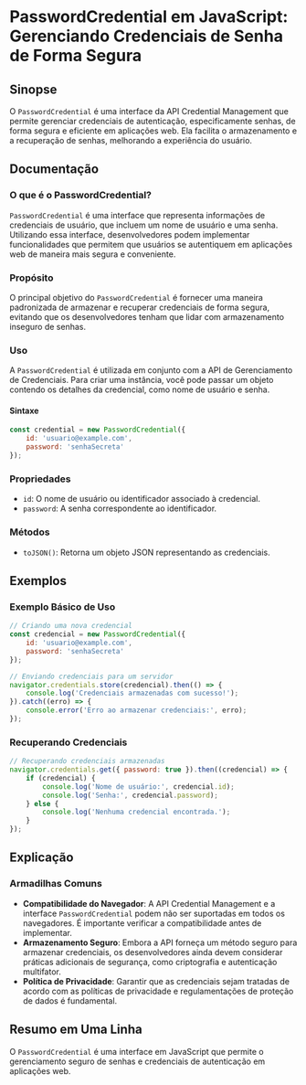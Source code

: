 <!--
Meta Description: # PasswordCredential em JavaScript: Gerenciando Credenciais de Senha de Forma Segura ## Sinopse O `PasswordCredential` é uma interface da API Credenti...
Meta Keywords: credenciais, passwordcredential, que, credencial, uma
-->

# PasswordCredential em JavaScript: Gerenciando Credenciais de Senha de Forma Segura

## Sinopse
O `PasswordCredential` é uma interface da API Credential Management que permite gerenciar credenciais de autenticação, especificamente senhas, de forma segura e eficiente em aplicações web. Ela facilita o armazenamento e a recuperação de senhas, melhorando a experiência do usuário.

## Documentação
### O que é o PasswordCredential?
`PasswordCredential` é uma interface que representa informações de credenciais de usuário, que incluem um nome de usuário e uma senha. Utilizando essa interface, desenvolvedores podem implementar funcionalidades que permitem que usuários se autentiquem em aplicações web de maneira mais segura e conveniente.

### Propósito
O principal objetivo do `PasswordCredential` é fornecer uma maneira padronizada de armazenar e recuperar credenciais de forma segura, evitando que os desenvolvedores tenham que lidar com armazenamento inseguro de senhas.

### Uso
A `PasswordCredential` é utilizada em conjunto com a API de Gerenciamento de Credenciais. Para criar uma instância, você pode passar um objeto contendo os detalhes da credencial, como nome de usuário e senha. 

#### Sintaxe
```javascript
const credential = new PasswordCredential({
    id: 'usuario@example.com',
    password: 'senhaSecreta'
});
```

### Propriedades
- `id`: O nome de usuário ou identificador associado à credencial.
- `password`: A senha correspondente ao identificador.

### Métodos
- `toJSON()`: Retorna um objeto JSON representando as credenciais.

## Exemplos
### Exemplo Básico de Uso
```javascript
// Criando uma nova credencial
const credencial = new PasswordCredential({
    id: 'usuario@example.com',
    password: 'senhaSecreta'
});

// Enviando credenciais para um servidor
navigator.credentials.store(credencial).then(() => {
    console.log('Credenciais armazenadas com sucesso!');
}).catch((erro) => {
    console.error('Erro ao armazenar credenciais:', erro);
});
```

### Recuperando Credenciais
```javascript
// Recuperando credenciais armazenadas
navigator.credentials.get({ password: true }).then((credencial) => {
    if (credencial) {
        console.log('Nome de usuário:', credencial.id);
        console.log('Senha:', credencial.password);
    } else {
        console.log('Nenhuma credencial encontrada.');
    }
});
```

## Explicação
### Armadilhas Comuns
- **Compatibilidade do Navegador**: A API Credential Management e a interface `PasswordCredential` podem não ser suportadas em todos os navegadores. É importante verificar a compatibilidade antes de implementar.
- **Armazenamento Seguro**: Embora a API forneça um método seguro para armazenar credenciais, os desenvolvedores ainda devem considerar práticas adicionais de segurança, como criptografia e autenticação multifator.
- **Política de Privacidade**: Garantir que as credenciais sejam tratadas de acordo com as políticas de privacidade e regulamentações de proteção de dados é fundamental.

## Resumo em Uma Linha
O `PasswordCredential` é uma interface em JavaScript que permite o gerenciamento seguro de senhas e credenciais de autenticação em aplicações web.